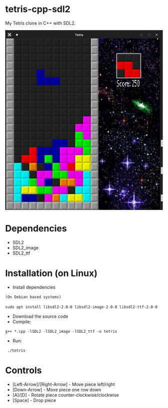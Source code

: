 # tetris-cpp-sdl2

My Tetris clone in C++ with SDL2.

![Screenshot](tetris.png)

# Dependencies
  * SDL2
  * SDL2_image
  * SDL2_ttf
 
# Installation (on Linux)
  * Install dependencies
  ```
  (On Debian based systems)
  
  sudo apt install libsdl2-2.0-0 libsdl2-image-2.0-0 libsdl2-ttf-2.0-0
  ```
  * Download the source code
  * Compile:
  ```
  g++ *.cpp -lSDL2 -lSDL2_image -lSDL2_ttf -o tetris
  ```
  * Run:
  ```
   ./tetris
  ```
  
# Controls
  * [Left-Arrow]/[Right-Arrow] - Move piece left/right
  * [Down-Arrow] - Move piece one row down
  * [A]/[D] - Rotate piece counter-clockwise/clockwise
  * [Space] - Drop piece

